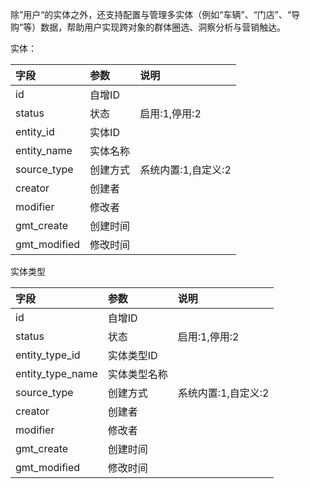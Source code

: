 
除”用户“的实体之外，还支持配置与管理多实体（例如“车辆”、“门店”、“导购”等）数据，帮助用户实现跨对象的群体圈选、洞察分析与营销触达。

实体：

| 字段 | 参数 | 说明 |
| :------------- | :------------- | :------------- |
| id | 自增ID  |  |
| status | 状态  | 启用:1,停用:2 |
| entity_id | 实体ID  |  |
| entity_name | 实体名称  |  |
| source_type | 创建方式  | 系统内置:1,自定义:2 |
| creator | 创建者  |  |
| modifier | 修改者  |  |
| gmt_create | 创建时间  |  |
| gmt_modified | 修改时间  |  |

实体类型

| 字段 | 参数 | 说明 |
| :------------- | :------------- | :------------- |
| id | 自增ID  |  |
| status | 状态  | 启用:1,停用:2 |
| entity_type_id | 实体类型ID  |  |
| entity_type_name | 实体类型名称  |  |
| source_type | 创建方式  | 系统内置:1,自定义:2 |
| creator | 创建者  |  |
| modifier | 修改者  |  |
| gmt_create | 创建时间  |  |
| gmt_modified | 修改时间  |  |
